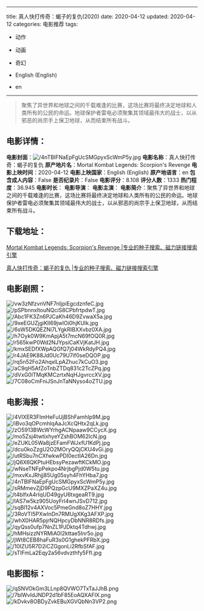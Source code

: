 
---
title: 真人快打传奇：蝎子的复仇(2020)
date: 2020-04-12
updated: 2020-04-12
categories: 电影推荐
tags:
- 动作
- 动画
- 奇幻

- English (English)
- en
---


> 聚焦了异世界和地球之间的千载难逢的比赛，这场比赛将最终决定地球和人类所有的公民的命运。地球保护者雷电必须聚集其领域最伟大的战士，以从邪恶的尚宗手上保卫地球，从而结束所有战斗。

## **电影详情**：

**电影封面**：<img src="https://image.tmdb.org/t/p/w200/4nTBIFNaEpFgUcSMGpyxScWmP5y.jpg" alt="/4nTBIFNaEpFgUcSMGpyxScWmP5y.jpg" title="/4nTBIFNaEpFgUcSMGpyxScWmP5y.jpg">
**电影名称**：真人快打传奇：蝎子的复仇
**原产地片名**：Mortal Kombat Legends: Scorpion's Revenge
**电影上映时间**：2020-04-12
**电影上映国家**：English (English)
**原产地语言**：en
**包含成人内容**：False
**是否纪录片**：False
**电影评分**：8.108
**评分人数**：1333
**热门程度**：36.945
**电影时长**：
**电影导演**：
**电影主演**：
**电影简介**：聚焦了异世界和地球之间的千载难逢的比赛，这场比赛将最终决定地球和人类所有的公民的命运。地球保护者雷电必须聚集其领域最伟大的战士，以从邪恶的尚宗手上保卫地球，从而结束所有战斗。

## **下载地址**：
[Mortal Kombat Legends: Scorpion's Revenge |专业的种子搜索、磁力链接搜索引擎](https://movie.amd794.com:2083/?search=Mortal%20Kombat%20Legends%3A%20Scorpion%27s%20Revenge&ordering=&mode=match_phrase&page_size=10&page=1)

[真人快打传奇：蝎子的复仇 |专业的种子搜索、磁力链接搜索引擎](https://movie.amd794.com:2083/?search=%E7%9C%9F%E4%BA%BA%E5%BF%AB%E6%89%93%E4%BC%A0%E5%A5%87%EF%BC%9A%E8%9D%8E%E5%AD%90%E7%9A%84%E5%A4%8D%E4%BB%87&ordering=&mode=match_phrase&page_size=10&page=1)
 

## **电影剧照**：
<img src="https://image.tmdb.org/t/p/original/vw3zNfzvnVNF7nIjpiEgcdznfeC.jpg" alt="/vw3zNfzvnVNF7nIjpiEgcdznfeC.jpg" title="/vw3zNfzvnVNF7nIjpiEgcdznfeC.jpg"><img src="https://image.tmdb.org/t/p/original/pSPbnnxltouNQciS8CPbfrtpdwT.jpg" alt="/pSPbnnxltouNQciS8CPbfrtpdwT.jpg" title="/pSPbnnxltouNQciS8CPbfrtpdwT.jpg"><img src="https://image.tmdb.org/t/p/original/Abc1FK3Zn6PJCaKh46D9ZvwaX5a.jpg" alt="/Abc1FK3Zn6PJCaKh46D9ZvwaX5a.jpg" title="/Abc1FK3Zn6PJCaKh46D9ZvwaX5a.jpg"><img src="https://image.tmdb.org/t/p/original/9xeEGUZjgiKlI69jwIOi0hjKUIk.jpg" alt="/9xeEGUZjgiKlI69jwIOi0hjKUIk.jpg" title="/9xeEGUZjgiKlI69jwIOi0hjKUIk.jpg"><img src="https://image.tmdb.org/t/p/original/6sW5DKQEZNi7LYgkRIBXXvbz0XA.jpg" alt="/6sW5DKQEZNi7LYgkRIBXXvbz0XA.jpg" title="/6sW5DKQEZNi7LYgkRIBXXvbz0XA.jpg"><img src="https://image.tmdb.org/t/p/original/h7Oyk0W9KmApjA5t7mcN69fOQ0R.jpg" alt="/h7Oyk0W9KmApjA5t7mcN69fOQ0R.jpg" title="/h7Oyk0W9KmApjA5t7mcN69fOQ0R.jpg"><img src="https://image.tmdb.org/t/p/original/r565kwP0Wd2NJYpsiCaKVjKatJH.jpg" alt="/r565kwP0Wd2NJYpsiCaKVjKatJH.jpg" title="/r565kwP0Wd2NJYpsiCaKVjKatJH.jpg"><img src="https://image.tmdb.org/t/p/original/kmxSEDfXWpAQGfQ7j04WkRdyPQ4.jpg" alt="/kmxSEDfXWpAQGfQ7j04WkRdyPQ4.jpg" title="/kmxSEDfXWpAQGfQ7j04WkRdyPQ4.jpg"><img src="https://image.tmdb.org/t/p/original/r4JAE9K88Jd0Uc79U7if0seDQOP.jpg" alt="/r4JAE9K88Jd0Uc79U7if0seDQOP.jpg" title="/r4JAE9K88Jd0Uc79U7if0seDQOP.jpg"><img src="https://image.tmdb.org/t/p/original/rq5n52Fo2AhqxlLpAZhuc7kCuO3.jpg" alt="/rq5n52Fo2AhqxlLpAZhuc7kCuO3.jpg" title="/rq5n52Fo2AhqxlLpAZhuc7kCuO3.jpg"><img src="https://image.tmdb.org/t/p/original/aC9qH5AfZoTnbZTDq831c2TcZPq.jpg" alt="/aC9qH5AfZoTnbZTDq831c2TcZPq.jpg" title="/aC9qH5AfZoTnbZTDq831c2TcZPq.jpg"><img src="https://image.tmdb.org/t/p/original/dVxG0lTMqKMCzrtxNqHJgvrccXV.jpg" alt="/dVxG0lTMqKMCzrtxNqHJgvrccXV.jpg" title="/dVxG0lTMqKMCzrtxNqHJgvrccXV.jpg"><img src="https://image.tmdb.org/t/p/original/7C08oCmFniJSnJnTaNNyso4oZTU.jpg" alt="/7C08oCmFniJSnJnTaNNyso4oZTU.jpg" title="/7C08oCmFniJSnJnTaNNyso4oZTU.jpg">

## **电影海报**：
<img src="https://image.tmdb.org/t/p/original/4VlXER3FImHeFuUjBShFamhIp9M.jpg" alt="/4VlXER3FImHeFuUjBShFamhIp9M.jpg" title="/4VlXER3FImHeFuUjBShFamhIp9M.jpg"><img src="https://image.tmdb.org/t/p/original/iBvo3qOPcmhlqAaJcXcQHtx2qLk.jpg" alt="/iBvo3qOPcmhlqAaJcXcQHtx2qLk.jpg" title="/iBvo3qOPcmhlqAaJcXcQHtx2qLk.jpg"><img src="https://image.tmdb.org/t/p/original/zO5913BWcWYrhgACNpaaw9CCycX.jpg" alt="/zO5913BWcWYrhgACNpaaw9CCycX.jpg" title="/zO5913BWcWYrhgACNpaaw9CCycX.jpg"><img src="https://image.tmdb.org/t/p/original/mo5Zsj4twtixhyeYZshBOM62lcN.jpg" alt="/mo5Zsj4twtixhyeYZshBOM62lcN.jpg" title="/mo5Zsj4twtixhyeYZshBOM62lcN.jpg"><img src="https://image.tmdb.org/t/p/original/eZUKL05Wa8jzEFamFWJxfU1KdPj.jpg" alt="/eZUKL05Wa8jzEFamFWJxfU1KdPj.jpg" title="/eZUKL05Wa8jzEFamFWJxfU1KdPj.jpg"><img src="https://image.tmdb.org/t/p/original/dcu0koZzgU2O2MOryQQjCKU4vGi.jpg" alt="/dcu0koZzgU2O2MOryQQjCKU4vGi.jpg" title="/dcu0koZzgU2O2MOryQQjCKU4vGi.jpg"><img src="https://image.tmdb.org/t/p/original/utRSbu7nCXfwkwPDI0ectIA26Dn.jpg" alt="/utRSbu7nCXfwkwPDI0ectIA26Dn.jpg" title="/utRSbu7nCXfwkwPDI0ectIA26Dn.jpg"><img src="https://image.tmdb.org/t/p/original/jQ6X6QKPtuHEbsyPezawftKCkMO.jpg" alt="/jQ6X6QKPtuHEbsyPezawftKCkMO.jpg" title="/jQ6X6QKPtuHEbsyPezawftKCkMO.jpg"><img src="https://image.tmdb.org/t/p/original/wNseTNFpPekpo4NrjbgPjd0W5tu.jpg" alt="/wNseTNFpPekpo4NrjbgPjd0W5tu.jpg" title="/wNseTNFpPekpo4NrjbgPjd0W5tu.jpg"><img src="https://image.tmdb.org/t/p/original/mxvKxJRhjj85Ug05syh4FhYHba7.jpg" alt="/mxvKxJRhjj85Ug05syh4FhYHba7.jpg" title="/mxvKxJRhjj85Ug05syh4FhYHba7.jpg"><img src="https://image.tmdb.org/t/p/original/4nTBIFNaEpFgUcSMGpyxScWmP5y.jpg" alt="/4nTBIFNaEpFgUcSMGpyxScWmP5y.jpg" title="/4nTBIFNaEpFgUcSMGpyxScWmP5y.jpg"><img src="https://image.tmdb.org/t/p/original/sRMmevZjD9PQzpGcU9MXZPaXZ4u.jpg" alt="/sRMmevZjD9PQzpGcU9MXZPaXZ4u.jpg" title="/sRMmevZjD9PQzpGcU9MXZPaXZ4u.jpg"><img src="https://image.tmdb.org/t/p/original/t4blfxA4rIqUD49gyU6txgeaRT9.jpg" alt="/t4blfxA4rIqUD49gyU6txgeaRT9.jpg" title="/t4blfxA4rIqUD49gyU6txgeaRT9.jpg"><img src="https://image.tmdb.org/t/p/original/lAS7w5kz905UoyFrl4wnJSvD712.jpg" alt="/lAS7w5kz905UoyFrl4wnJSvD712.jpg" title="/lAS7w5kz905UoyFrl4wnJSvD712.jpg"><img src="https://image.tmdb.org/t/p/original/sqBl12v4AXVoc5PmeGnd8oZ7HHY.jpg" alt="/sqBl12v4AXVoc5PmeGnd8oZ7HHY.jpg" title="/sqBl12v4AXVoc5PmeGnd8oZ7HHY.jpg"><img src="https://image.tmdb.org/t/p/original/3RoVTI5PXwInDn7RMUgXKg3AFXP.jpg" alt="/3RoVTI5PXwInDn7RMUgXKg3AFXP.jpg" title="/3RoVTI5PXwInDn7RMUgXKg3AFXP.jpg"><img src="https://image.tmdb.org/t/p/original/whX0HAR5pjrNQHpcyDbNNR8RDfs.jpg" alt="/whX0HAR5pjrNQHpcyDbNNR8RDfs.jpg" title="/whX0HAR5pjrNQHpcyDbNNR8RDfs.jpg"><img src="https://image.tmdb.org/t/p/original/qyQss0ufp7NnZL1PJDktq4Tdhwj.jpg" alt="/qyQss0ufp7NnZL1PJDktq4Tdhwj.jpg" title="/qyQss0ufp7NnZL1PJDktq4Tdhwj.jpg"><img src="https://image.tmdb.org/t/p/original/hMHsizzNYRMiA0I2kttae5Inr5o.jpg" alt="/hMHsizzNYRMiA0I2kttae5Inr5o.jpg" title="/hMHsizzNYRMiA0I2kttae5Inr5o.jpg"><img src="https://image.tmdb.org/t/p/original/jWt8CEB8haFuR3s0G1ghekPFRbX.jpg" alt="/jWt8CEB8haFuR3s0G1ghekPFRbX.jpg" title="/jWt8CEB8haFuR3s0G1ghekPFRbX.jpg"><img src="https://image.tmdb.org/t/p/original/10IZU5R7D2iCZGgonLi2RfbSfAF.jpg" alt="/10IZU5R7D2iCZGgonLi2RfbSfAF.jpg" title="/10IZU5R7D2iCZGgonLi2RfbSfAF.jpg"><img src="https://image.tmdb.org/t/p/original/sTIFmLa2Eqy2a56vdvzthfy5FfI.jpg" alt="/sTIFmLa2Eqy2a56vdvzthfy5FfI.jpg" title="/sTIFmLa2Eqy2a56vdvzthfy5FfI.jpg">

## **电影图标**：
<img src="https://image.tmdb.org/t/p/original/qSNVOkGm3LLnp8QVWO7TxTaJJhB.png" alt="/qSNVOkGm3LLnp8QVWO7TxTaJJhB.png" title="/qSNVOkGm3LLnp8QVWO7TxTaJJhB.png"><img src="https://image.tmdb.org/t/p/original/7blWvIdJNDP2d1bF85EoAQXAFlX.png" alt="/7blWvIdJNDP2d1bF85EoAQXAFlX.png" title="/7blWvIdJNDP2d1bF85EoAQXAFlX.png"><img src="https://image.tmdb.org/t/p/original/kDvkv8OBDyZvkEBuXGVQbNn3VP2.png" alt="/kDvkv8OBDyZvkEBuXGVQbNn3VP2.png" title="/kDvkv8OBDyZvkEBuXGVQbNn3VP2.png">
